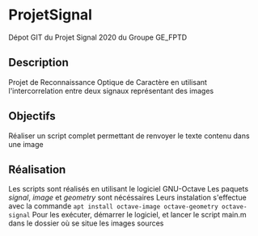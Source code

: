 # ProjetSignal
Dépot GIT du Projet Signal 2020 du Groupe GE_FPTD

## Description
Projet de Reconnaissance Optique de Caractère en utilisant l'intercorrelation entre deux signaux représentant des images

## Objectifs
Réaliser un script complet permettant de renvoyer le texte contenu dans une image

## Réalisation
Les scripts sont réalisés en utilisant le logiciel GNU-Octave
Les paquets _signal_, _image_ et _geometry_ sont nécéssaires 
Leurs instalation s'effectue avec la commande `apt install octave-image octave-geometry octave-signal` 
Pour les exécuter, démarrer le logiciel, et lancer le script main.m dans le dossier où se situe les images sources
